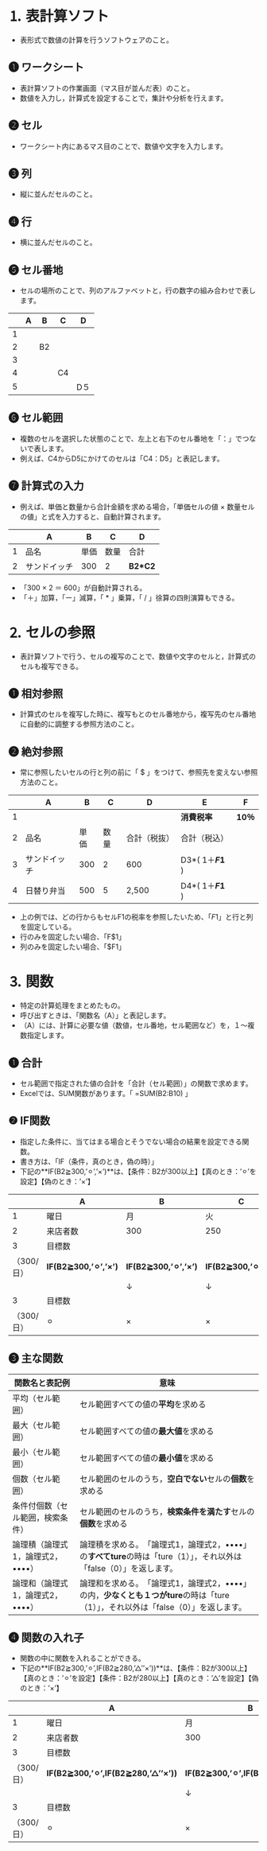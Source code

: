 # ⒈ 表計算ソフト
- 表形式で数値の計算を行うソフトウェアのこと。

## ❶ ワークシート
- 表計算ソフトの作業画面（マス目が並んだ表）のこと。
- 数値を入力し，計算式を設定することで，集計や分析を行えます。

## ❷ セル
- ワークシート内にあるマス目のことで、数値や文字を入力します。

## ❸ 列
- 縦に並んだセルのこと。

## ❹ 行
- 横に並んだセルのこと。

## ❺ セル番地
- セルの場所のことで、列のアルファベットと，行の数字の組み合わせで表します。

|  | A |  B |  C |  D |
| --- | --- | --- | --- | --- |
| 1 |  |  |  |  |
| 2 |  | B2 |  |  |
| 3 |  |  |  |  |
| 4 |  |  | C4 |  |
| 5 |  |  |  | D５ |

## ❻ セル範囲
- 複数のセルを選択した状態のことで、左上と右下のセル番地を「：」でつないで表します。
- 例えば、C4からD5にかけてのセルは「C4：D5」と表記します。

## ❼ 計算式の入力
- 例えば、単価と数量から合計金額を求める場合，「単価セルの値 × 数量セルの値」と式を入力すると、自動計算されます。

|  | A |  B |  C | D |
| --- | --- | --- | --- | --- |
| 1 | 品名 | 単価 | 数量 | 合計 |
| 2 | サンドイッチ | 300 | 2 | **B2*C2** |
- 「300 × 2 ＝ 600」が自動計算される。
- 「＋」加算，「ー」減算，「 * 」乗算，「 / 」徐算の四則演算もできる。

# ⒉ セルの参照
- 表計算ソフトで行う、セルの複写のことで、数値や文字のセルと，計算式のセルも複写できる。

## ❶ 相対参照
- 計算式のセルを複写した時に、複写もとのセル番地から，複写先のセル番地に自動的に調整する参照方法のこと。

## ❷ 絶対参照
- 常に参照したいセルの行と列の前に「 $ 」をつけて、参照先を変えない参照方法のこと。

|  | A |  B |  C | D | E |  F |
| --- | --- | --- | --- | --- | --- | --- |
| 1 |  |  |  |  | **消費税率** | **10％** |
| 2 | 品名 | 単価 | 数量 | 合計（税抜） | 合計（税込） |  |
| 3 | サンドイッチ | 300 | 2 | 600 | D3*( 1＋**$F$1** ) |  |
| 4 | 日替り弁当 | 500 | 5 | 2,500 | D4*( 1＋**$F$1** ) |  |
- 上の例では、どの行からもセルF1の税率を参照したいため、「$F$1」と行と列を固定している。
- 行のみを固定したい場合、「F$1」
- 列のみを固定したい場合、「$F1」

# ⒊ 関数
- 特定の計算処理をまとめたもの。
- 呼び出すときは、「関数名（A）」と表記します。
- （A）には、計算に必要な値（数値，セル番地，セル範囲など）を，１〜複数指定します。

## ❶ 合計
- セル範囲で指定された値の合計を「合計（セル範囲）」の関数で求めます。
- Excelでは、SUM関数があります。「 =SUM(B2:B10) 」

## ❷ IF関数
- 指定した条件に、当てはまる場合とそうでない場合の結果を設定できる関数。
- 書き方は、「IF（条件，真のとき，偽の時）」
- 下記の**IF(B2≧300,’⚪︎’,’×’)**は、【条件：B2が300以上】【真のとき：’⚪︎’を設定】【偽のとき：’×’】

|  | A |  B |  C |  D |
| --- | --- | --- | --- | --- |
| 1 | 曜日 | 月 | 火 | 水 |
| 2 | 来店者数 | 300 | 250 | 280 |
| 3 | 目標数
（300/日） | **IF(B2≧300,’⚪︎’,’×’)** | **IF(B2≧300,’⚪︎’,’×’)** | **IF(B2≧300,’⚪︎’,’×’)** |
|  |  | ↓ | ↓ | ↓ |
| 3 | 目標数
（300/日） | ⚪︎ | × | × |

## ❸ 主な関数
| 関数名と表記例 | 意味 |
| --- | --- |
| 平均（セル範囲） | セル範囲すべての値の**平均**を求める |
| 最大（セル範囲） | セル範囲すべての値の**最大値**を求める |
| 最小（セル範囲） | セル範囲すべての値の**最小値**を求める |
| 個数（セル範囲） | セル範囲のセルのうち，**空白でない**セルの**個数**を求める |
| 条件付個数（セル範囲，検索条件） | セル範囲のセルのうち，**検索条件を満たす**セルの**個数**を求める |
| 論理積（論理式1，論理式2，••••） | 論理積を求める。　「論理式1，論理式2，••••」の**すべてture**の時は「ture（1）」，それ以外は「false（0）」を返します。 |
| 論理和（論理式1，論理式2，••••） | 論理和を求める。　「論理式1，論理式2，••••」の内，**少なくとも１つがture**の時は「ture（1）」，それ以外は「false（0）」を返します。 |

## ❹ 関数の入れ子
- 関数の中に関数を入れることができる。
- 下記の**IF(B2≧300,’⚪︎’,IF(B2≧280,’△’’×’))**は、【条件：B2が300以上】【真のとき：’⚪︎’を設定】【条件：B2が280以上】【真のとき：’△’を設定】【偽のとき：’×’】

|  | A |  B |  C |  D |
| --- | --- | --- | --- | --- |
| 1 | 曜日 | 月 | 火 | 水 |
| 2 | 来店者数 | 300 | 250 | 280 |
| 3 | 目標数
（300/日） | **IF(B2≧300,’⚪︎’,IF(B2≧280,’△’’×’))** | **IF(B2≧300,’⚪︎’,IF(B2≧280,’△’’×’))** | **IF(B2≧300,’⚪︎’,IF(B2≧280,’△’’×’))** |
|  |  | ↓ | ↓ | ↓ |
| 3 | 目標数
（300/日） | ⚪︎ | × | △ |
